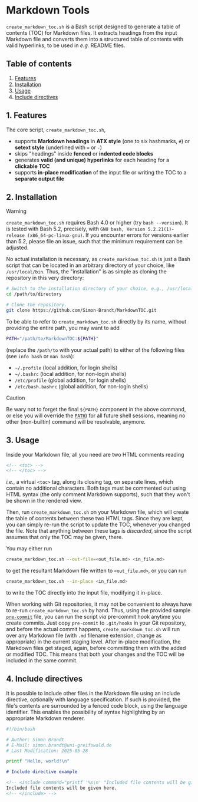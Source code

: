 # Markdown Tools

`create_markdown_toc.sh` is a Bash script designed to generate a table of contents (TOC) for Markdown files. It extracts headings from the input Markdown file and converts them into a structured table of contents with valid hyperlinks, to be used in *e.g.* README files.

<!-- <toc> -->
## Table of contents

1. [Features](#1-features)
1. [Installation](#2-installation)
1. [Usage](#3-usage)
1. [Include directives](#4-include-directives)
<!-- </toc> -->

## 1. Features

The core script, `create_markdown_toc.sh`,

- supports **Markdown headings** in **ATX style** (one to six hashmarks, `#`) or **setext style** (underlined with `=` or `-`)
- skips "headings" inside **fenced** or **indented code blocks**
- generates **valid (and unique) hyperlinks** for each heading for a **clickable TOC**
- supports **in-place modification** of the input file or writing the TOC to a **separate output file**

## 2. Installation

> [!WARNING]
> `create_markdown_toc.sh` requires Bash 4.0 or higher (try `bash --version`). It is tested with Bash 5.2, precisely, with `GNU bash, Version 5.2.21(1)-release (x86_64-pc-linux-gnu)`. If you encounter errors for versions earlier than 5.2, please file an issue, such that the minimum requirement can be adjusted.

No actual installation is necessary, as `create_markdown_toc.sh` is just a Bash script that can be located in an arbitrary directory of your choice, like `/usr/local/bin`. Thus, the "installation" is as simple as cloning the repository in this very directory:

```bash
# Switch to the installation directory of your choice, e.g., /usr/local/bin.
cd /path/to/directory

# Clone the repository.
git clone https://github.com/Simon-Brandt/MarkdownTOC.git
```

To be able to refer to `create_markdown_toc.sh` directly by its name, without providing the entire path, you may want to add

```bash
PATH="/path/to/MarkdownTOC:${PATH}"
```

(replace the `/path/to` with your actual path) to either of the following files (see `info bash` or `man bash`):

- `~/.profile` (local addition, for login shells)
- `~/.bashrc` (local addition, for non-login shells)
- `/etc/profile` (global addition, for login shells)
- `/etc/bash.bashrc` (global addition, for non-login shells)

> [!CAUTION]
> Be wary not to forget the final `${PATH}` component in the above command, or else you will override the [`PATH`](https://www.gnu.org/software/bash/manual/html_node/Bourne-Shell-Variables.html#index-PATH "gnu.org &rightarrow; Bourne Shell Variables &rightarrow; PATH")) for all future shell sessions, meaning no other (non-builtin) command will be resolvable, anymore.

## 3. Usage

Inside your Markdown file, all you need are two HTML comments reading

```html
<!-- <toc> -->
<!-- </toc> -->
```

*i.e.*, a virtual `<toc>` tag, along its closing tag, on separate lines, which contain no additional characters. Both tags must be commented out using HTML syntax (the only comment Markdown supports), such that they won't be shown in the rendered view.

Then, run `create_markdown_toc.sh` on your Markdown file, which will create the table of contents between these two HTML tags. Since they are kept, you can simply re-run the script to update the TOC, whenever you changed the file. Note that anything between these tags is *discarded*, since the script assumes that only the TOC may be given, there.

You may either run

```bash
create_markdown_toc.sh --out-file=<out_file.md> <in_file.md>
```

to get the resultant Markdown file written to `<out_file.md>`, or you can run

```bash
create_markdown_toc.sh --in-place <in_file.md>
```

to write the TOC directly into the input file, modifying it in-place.

When working with Git repositories, it may not be convenient to always have to re-run `create_markdown_toc.sh` by hand. Thus, using the provided sample [`pre-commit`](pre-commit) file, you can run the script *via* pre-commit hook anytime you create commits. Just copy `pre-commit` to `.git/hooks` in your Git repository, and before the actual commit happens, `create_markdown_toc.sh` will run over any Markdown file (with `.md` filename extension, change as appropriate) in the current staging level. After in-place modification, the Markdown files get staged, again, before committing them with the added or modified TOC. This means that both your changes and the TOC will be included in the same commit.

## 4. Include directives

It is possible to include other files in the Markdown file using an include directive, optionally with language specification. If such is provided, the file's contents are surrounded by a fenced code block, using the language identifier. This enables the possibility of syntax highlighting by an appropriate Markdown renderer.

<!-- <include file="example.sh" lang="bash"> -->
```bash
#!/bin/bash

# Author: Simon Brandt
# E-Mail: simon.brandt@uni-greifswald.de
# Last Modification: 2025-05-28

printf "Hello, world!\n"
```
<!-- </include> -->

<!-- <include command="head --lines=10 example.md" lang="markdown"> -->
 ```markdown
 # Include directive example
 
 <!-- <include command="printf '%s\n' "Included file contents will be given here.""> -->
 Included file contents will be given here.
 <!-- </include> -->
```
<!-- </include> -->
